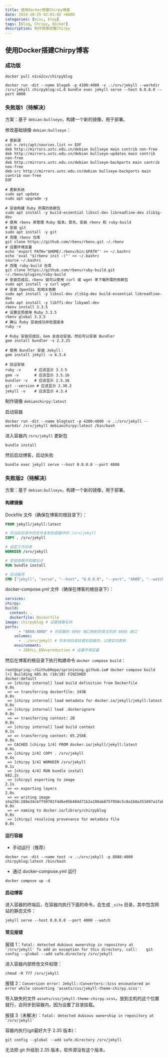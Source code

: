 ```yaml
---
title: 使用Docker搭建Chirpy博客
date: 2024-10-25 02:01:02 +0800
categories: [misc, blog]
tags: [Blog, Chripy, Docker]
description: 制作镜像部署Chirpy
---
```

## 使用Docker搭建Chirpy博客

### 成功版

```shell
docker pull n1ce2cv/chirpyblog

docker run -dit --name blogok -p 4100:4000 -v .:/srv/jekyll --workdir /srv/jekyll chirpyblog:v1.0 bundle exec jekyll serve --host 0.0.0.0 --port 4000
```

### 失败版1（待解决）

方案：基于 `debian:bullseye`，构建一个新的镜像，用于部署。

修改基础镜像 `debian:bullseye`：

```shell
# 更新源
cat > /etc/apt/sources.list << EOF
deb http://mirrors.ustc.edu.cn/debian bullseye main contrib non-free
deb http://mirrors.ustc.edu.cn/debian bullseye-updates main contrib non-free
deb http://mirrors.ustc.edu.cn/debian bullseye-backports main contrib non-free
deb-src http://mirrors.ustc.edu.cn/debian bullseye-backports main contrib non-free
EOF

# 更新系统
sudo apt update
sudo apt upgrade -y

# 安装构建 Ruby 所需的依赖包
sudo apt install -y build-essential libssl-dev libreadline-dev zlib1g-dev
# 使用 rbenv 来管理 Ruby 版本。首先，安装 rbenv 和 ruby-build
# 安装 git
sudo apt install -y git
# 克隆 rbenv 仓库
git clone https://github.com/rbenv/rbenv.git ~/.rbenv
# 设置环境变量
echo 'export PATH="$HOME/.rbenv/bin:$PATH"' >> ~/.bashrc
echo 'eval "$(rbenv init -)"' >> ~/.bashrc
source ~/.bashrc
# 克隆 ruby-build 仓库
git clone https://github.com/rbenv/ruby-build.git ~/.rbenv/plugins/ruby-build
# 安装完成后，rbenv 就可以使用 curl 或 wget 来下载所需的依赖包
sudo apt install -y curl wget
# 安装 OpenSSL 和相关依赖
sudo apt install -y libssl-dev zlib1g-dev build-essential libreadline-dev
sudo apt install -y libffi-dev libyaml-dev
rbenv install 3.3.5
# 设置全局使用 Ruby 3.3.5
rbenv global 3.3.5
# 确认 Ruby 安装成功并检查版本
ruby -v

# Ruby 安装完成后，Gem 会自动安装。然后可以安装 Bundler
gem install bundler -v 2.3.25

# 使用 Bundler 安装 Jekyll：
gem install jekyll -v 4.3.4

# 验证安装
ruby -v      # 应该显示 3.3.5
gem -v       # 应该显示 3.5.16
bundler -v   # 应该显示 2.5.16
git --version # 应该显示 2.30.2
jekyll -v    # 应该显示 4.3.4
```

制作镜像 `debianchirpy:latest`

启动容器

```shell
docker run -dit --name blogtest -p 4200:4000 -v .:/srv/jekyll --workdir /srv/jekyll debianchirpy:latest /bin/bash
```

进入容器内 `/srv/jekyll` 更新包

```shell
bundle install
```

然后启动博客，启动失败

```shell
bundle exec jekyll serve --host 0.0.0.0 --port 4000
```

### 失败版2（待解决）

方案：基于 `debian:bullseye`，构建一个新的镜像，用于部署。

#### 构建镜像

Dockfile 文件（确保在博客的根目录下）：

```dockerfile
FROM jekyll/jekyll:latest

# 将当前目录中的文件复制到容器中的 /srv/jekyll
COPY . /srv/jekyll

# 设定工作目录
WORKDIR /srv/jekyll

# 安装依赖并构建站点
RUN bundle install

# 启动服务
CMD ["jekyll", "serve", "--host", "0.0.0.0", "--port", "4000", "--watch"]
```

docker-compose.yml 文件（确保在博客的根目录下）：

```yaml
services:
chirpy:
build:
  context: .
  dockerfile: Dockerfile
image: chirpyblog # 设置镜像名称
ports:
      - "8888:4000" # 将容器的 4000 端口映射到宿主机的 8888 端口
    volumes:
      - .:/srv/jekyll # 将本地目录挂载到容器内，以便实时更新
    environment:
      - JEKYLL_ENV=production # 设置环境变量
```

然后在博客的根目录下执行构建命令 `docker compose build`：

```shell
root@spring:~/GithubRepo/sprinining.github.io# docker compose build
[+] Building 685.0s (10/10) FINISHED                                                                        docker:default
 => [chirpy internal] load build definition from Dockerfile                                                           0.0s
 => => transferring dockerfile: 343B                                                                                  0.0s
 => [chirpy internal] load metadata for docker.io/jekyll/jekyll:latest                                                0.0s
 => [chirpy internal] load .dockerignore                                                                              0.0s
 => => transferring context: 2B                                                                                       0.0s
 => [chirpy internal] load build context                                                                              0.1s
 => => transferring context: 65.25kB                                                                                  0.0s
 => CACHED [chirpy 1/4] FROM docker.io/jekyll/jekyll:latest                                                           0.0s
 => [chirpy 2/4] COPY . /srv/jekyll                                                                                   0.4s
 => [chirpy 3/4] WORKDIR /srv/jekyll                                                                                  0.1s
 => [chirpy 4/4] RUN bundle install                                                                                 682.2s
 => [chirpy] exporting to image                                                                                       2.1s 
 => => exporting layers                                                                                               2.0s 
 => => writing image sha256:288e34cbff59701f4d6e95b404d71b2a190ab875f958c5c0a1b8a353d97a1fab                          0.0s 
 => => naming to docker.io/library/chirpyblog                                                                         0.0s 
 => [chirpy] resolving provenance for metadata file                                                                   0.0s 
```

#### 运行容器

- 手动运行（推荐）

```shell
docker run -dit --name test -v .:/srv/jekyll -p 8888:4000 chirpyblog:latest /bin/bash
```

- 通过 docker-compose.yml 运行

```shell
docker compose up -d
```

#### 启动博客

进入容器的终端后，在容器内执行下面的命令，会生成 `_site` 目录，其中包含网站的静态文件：

```shell
jekyll serve --host 0.0.0.0 --port 4000 --watch
```

#### 常见报错

报错 1：`fatal: detected dubious ownership in repository at '/srv/jekyll' To add an exception for this directory, call: 	git config --global --add safe.directory /srv/jekyll`

进入容器内部修改文件权限：

```shell
chmod -R 777 /srv/jekyll
```

报错 2：`Conversion error: Jekyll::Converters::Scss encountered an error while converting 'assets/css/jekyll-theme-chirpy.scss':`

导入缺失的文件 `assets/css/jekyll-theme-chirpy.scss`，放到主机的这个位置就行，会同步到容器内，因为设置了目录挂载。

报错 3（未解决）：`fatal: detected dubious ownership in repository at '/srv/jekyll'`

容器内执行(git最好大于 2.35 版本)：

```shell
git config --global --add safe.directory /srv/jekyll
```

无法把 git 升级到 2.35 版本，软件源没有这个版本。
